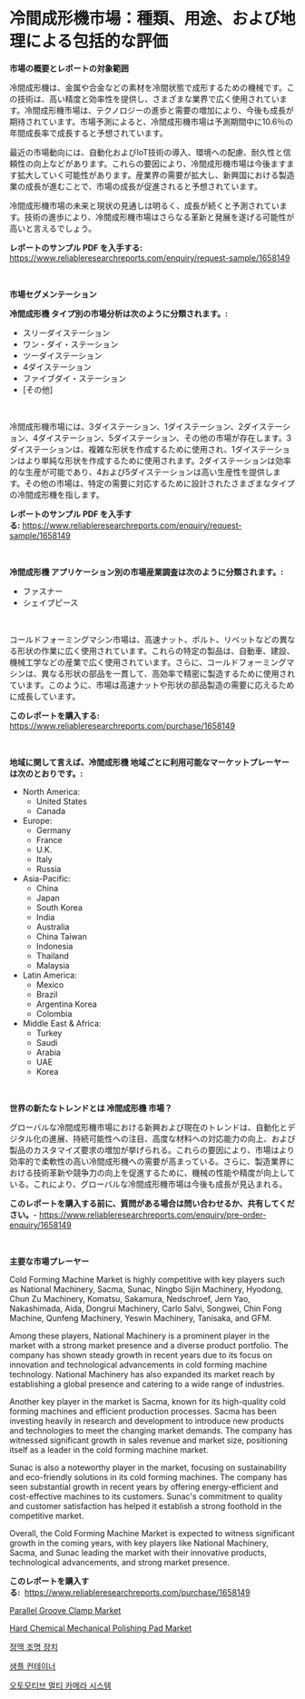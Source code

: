 <p><h1>冷間成形機市場：種類、用途、および地理による包括的な評価</h1></p><p><strong>市場の概要とレポートの対象範囲</strong></p>
<p><p>冷間成形機は、金属や合金などの素材を冷間状態で成形するための機械です。この技術は、高い精度と効率性を提供し、さまざまな業界で広く使用されています。冷間成形機市場は、テクノロジーの進歩と需要の増加により、今後も成長が期待されています。市場予測によると、冷間成形機市場は予測期間中に10.6％の年間成長率で成長すると予想されています。</p><p>最近の市場動向には、自動化およびIoT技術の導入、環境への配慮、耐久性と信頼性の向上などがあります。これらの要因により、冷間成形機市場は今後ますます拡大していく可能性があります。産業界の需要が拡大し、新興国における製造業の成長が進むことで、市場の成長が促進されると予想されています。</p><p>冷間成形機市場の未来と現状の見通しは明るく、成長が続くと予測されています。技術の進歩により、冷間成形機市場はさらなる革新と発展を遂げる可能性が高いと言えるでしょう。</p></p>
<p><strong>レポートのサンプル PDF を入手する:</strong> <a href="https://www.reliableresearchreports.com/enquiry/request-sample/1658149">https://www.reliableresearchreports.com/enquiry/request-sample/1658149</a></p>
<p>&nbsp;</p>
<p><strong>市場セグメンテーション</strong></p>
<p><strong>冷間成形機 タイプ別の市場分析は次のように分類されます。:</strong></p>
<p><ul><li>スリーダイステーション</li><li>ワン・ダイ・ステーション</li><li>ツーダイステーション</li><li>4ダイステーション</li><li>ファイブダイ・ステーション</li><li>[その他]</li></ul></p>
<p>&nbsp;</p>
<p><p>冷間成形機市場には、3ダイステーション、1ダイステーション、2ダイステーション、4ダイステーション、5ダイステーション、その他の市場が存在します。3ダイステーションは、複雑な形状を作成するために使用され、1ダイステーションはより単純な形状を作成するために使用されます。2ダイステーションは効率的な生産が可能であり、4および5ダイステーションは高い生産性を提供します。その他の市場は、特定の需要に対応するために設計されたさまざまなタイプの冷間成形機を指します。</p></p>
<p><strong>レポートのサンプル PDF を入手する:</strong>&nbsp;<a href="https://www.reliableresearchreports.com/enquiry/request-sample/1658149">https://www.reliableresearchreports.com/enquiry/request-sample/1658149</a></p>
<p>&nbsp;</p>
<p><strong> 冷間成形機 アプリケーション別の市場産業調査は次のように分類されます。:</strong></p>
<p><ul><li>ファスナー</li><li>シェイプピース</li></ul></p>
<p>&nbsp;</p>
<p><p>コールドフォーミングマシン市場は、高速ナット、ボルト、リベットなどの異なる形状の作業に広く使用されています。これらの特定の製品は、自動車、建設、機械工学などの産業で広く使用されています。さらに、コールドフォーミングマシンは、異なる形状の部品を一貫して、高効率で精密に製造するために使用されています。このように、市場は高速ナットや形状の部品製造の需要に応えるために成長しています。</p></p>
<p><strong>このレポートを購入する:</strong>&nbsp; <a href="https://www.reliableresearchreports.com/purchase/1658149">https://www.reliableresearchreports.com/purchase/1658149</a></p>
<p>&nbsp;</p>
<p><strong>地域に関して言えば、冷間成形機 地域ごとに利用可能なマーケットプレーヤーは次のとおりです。:</strong></p>
<p><ul>
    <li>
        North America:
        <ul>
            <li>United States</li>
            <li>Canada</li>
        </ul>
    </li>
    <li>
        Europe:
        <ul>
            <li>Germany</li>
            <li>France</li>
            <li>U.K.</li>
            <li>Italy</li>
            <li>Russia</li>
        </ul>
    </li>
    <li>
        Asia-Pacific:
        <ul>
            <li>China</li>
            <li>Japan</li>
            <li>South Korea</li>
            <li>India</li>
            <li>Australia</li>
            <li>China Taiwan</li>
            <li>Indonesia</li>
            <li>Thailand</li>
            <li>Malaysia</li>
        </ul>
    </li>
    <li>
        Latin America:
        <ul>
            <li>Mexico</li>
            <li>Brazil</li>
            <li>Argentina Korea</li>
            <li>Colombia</li>
        </ul>
    </li>
    <li>
        Middle East & Africa:
        <ul>
            <li>Turkey</li>
            <li>Saudi</li>
            <li>Arabia</li>
            <li>UAE</li>
            <li>Korea</li>
        </ul>
    </li>
    </ul></p>
<p>&nbsp;</p>
<p><strong>世界の新たなトレンドとは 冷間成形機 市場？</strong></p>
<p><p>グローバルな冷間成形機市場における新興および現在のトレンドは、自動化とデジタル化の進展、持続可能性への注目、高度な材料への対応能力の向上、および製品のカスタマイズ要求の増加が挙げられる。これらの要因により、市場はより効率的で柔軟性の高い冷間成形機への需要が高まっている。さらに、製造業界における技術革新や競争力の向上を促進するために、機械の性能や精度が向上している。これにより、グローバルな冷間成形機市場は今後も成長が見込まれる。</p></p>
<p><strong>このレポートを購入する前に、質問がある場合は問い合わせるか、共有してください。</strong>- <a href="https://www.reliableresearchreports.com/enquiry/pre-order-enquiry/1658149">https://www.reliableresearchreports.com/enquiry/pre-order-enquiry/1658149</a></p>
<p>&nbsp;</p>
<p><strong>主要な市場プレーヤー</strong></p>
<p><p>Cold Forming Machine Market is highly competitive with key players such as National Machinery, Sacma, Sunac, Ningbo Sijin Machinery, Hyodong, Chun Zu Machinery, Komatsu, Sakamura, Nedschroef, Jern Yao, Nakashimada, Aida, Dongrui Machinery, Carlo Salvi, Songwei, Chin Fong Machine, Qunfeng Machinery, Yeswin Machinery, Tanisaka, and GFM.</p><p>Among these players, National Machinery is a prominent player in the market with a strong market presence and a diverse product portfolio. The company has shown steady growth in recent years due to its focus on innovation and technological advancements in cold forming machine technology. National Machinery has also expanded its market reach by establishing a global presence and catering to a wide range of industries.</p><p>Another key player in the market is Sacma, known for its high-quality cold forming machines and efficient production processes. Sacma has been investing heavily in research and development to introduce new products and technologies to meet the changing market demands. The company has witnessed significant growth in sales revenue and market size, positioning itself as a leader in the cold forming machine market.</p><p>Sunac is also a noteworthy player in the market, focusing on sustainability and eco-friendly solutions in its cold forming machines. The company has seen substantial growth in recent years by offering energy-efficient and cost-effective machines to its customers. Sunac's commitment to quality and customer satisfaction has helped it establish a strong foothold in the competitive market.</p><p>Overall, the Cold Forming Machine Market is expected to witness significant growth in the coming years, with key players like National Machinery, Sacma, and Sunac leading the market with their innovative products, technological advancements, and strong market presence.</p></p>
<p><strong>このレポートを購入する:</strong>&nbsp;&nbsp;<a href="https://www.reliableresearchreports.com/purchase/1658149">https://www.reliableresearchreports.com/purchase/1658149</a></p>
<p><p><a href="https://github.com/Airanohannonzb68e5pb53oc1/Market-Research-Report-List-1/blob/main/parallel-groove-clamp-market.md">Parallel Groove Clamp Market</a></p><p><a href="https://medium.com/@sk99912151/hard-chemical-mechanical-polishing-pad-market-size-and-market-trends-complete-industry-overview-3bc103c9b1f5">Hard Chemical Mechanical Polishing Pad Market</a></p><p><a href="https://medium.com/@costelcaramitru2022/%EC%A0%95%EB%A7%A5-%EC%A1%B0%EB%AA%85-%EC%9E%A5%EC%B9%98-%EC%8B%9C%EC%9E%A5-%EA%B7%9C%EB%AA%A8%EB%8A%94-%EA%B8%80%EB%A1%9C%EB%B2%8C-%EC%82%B0%EC%97%85%EC%97%90%EC%84%9C-%EC%B5%9C%EC%A0%81%EC%9D%98-%EB%A7%88%EC%BC%80%ED%8C%85-%EC%B1%84%EB%84%90%EC%9D%84-%EB%93%9C%EB%9F%AC%EB%83%85%EB%8B%88%EB%8B%A4-446672fe9b68">정맥 조명 장치</a></p><p><a href="https://github.com/JeromeRtyau89966/Market-Research-Report-List-1/blob/main/437889711426.md">샘플 컨테이너</a></p><p><a href="https://medium.com/@hershelkris/%EC%9E%90%EB%8F%99%EC%B0%A8-%EB%A9%80%ED%8B%B0-%EC%B9%B4%EB%A9%94%EB%9D%BC-%EC%8B%9C%EC%8A%A4%ED%85%9C-%EC%8B%9C%EC%9E%A5-%EC%A0%90%EC%9C%A0%EC%9C%A8-%EB%B3%80%ED%99%94-%EB%B0%8F-%EC%8B%9C%EC%9E%A5-%EC%84%B1%EC%9E%A5-%ED%8A%B8%EB%A0%8C%EB%93%9C-2024%EB%85%84-2031%EB%85%84-2aeab7115a3c">오토모티브 멀티 카메라 시스템</a></p></p>